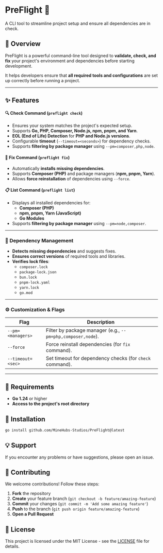 # PreFlight 🚀

A CLI tool to streamline project setup and ensure all dependencies are in check.

## 📌 Overview

PreFlight is a powerful command-line tool designed to **validate, check, and fix** your project's environment and dependencies before starting development.

It helps developers ensure that **all required tools and configurations** are set up correctly before running a project.

---

## ✨ Features

#### 🔍 Check Command (`preflight check`)
- Ensures your system matches the project's expected setup.
- Supports **Go, PHP, Composer, Node.js, npm, pnpm, and Yarn**.
- **EOL (End of Life) Detection** for **PHP and Node.js versions**.
- Configurable **timeout** (`--timeout=<seconds>`) for dependency checks.
- Supports **filtering by package manager** using `--pm=composer,php,node`.

#### 🔧 Fix Command (`preflight fix`)
- Automatically **installs missing dependencies**.
- Supports **Composer (PHP)** and package managers (**npm, pnpm, Yarn**).
- Allows **force reinstallation** of dependencies using `--force`.

#### 📋 List Command (`preflight list`)
- Displays all installed dependencies for:
	- **Composer (PHP)**
	- **npm, pnpm, Yarn (JavaScript)**
	- **Go Modules**
- Supports **filtering by package manager** using `--pm=node,composer`.

---

### 🔄 **Dependency Management**
- **Detects missing dependencies** and suggests fixes.
- **Ensures correct versions** of required tools and libraries.
- **Verifies lock files**:
	- `composer.lock`
	- `package-lock.json`
    - `bun.lock`
	- `pnpm-lock.yaml`
	- `yarn.lock`
    - `go.mod`

---

### ⚙️ **Customization & Flags**

| Flag                | Description                                                   |
|---------------------|---------------------------------------------------------------|
| `--pm=<managers>`  | Filter by package manager (e.g., `--pm=php,composer,node`).   |
| `--force`          | Force reinstall dependencies (for `fix` command).             |
| `--timeout=<sec>`  | Set timeout for dependency checks (for `check` command).      |

---

## 📌 Requirements

- **Go 1.24** or higher
- **Access to the project's root directory**

## 🚀 Installation

```sh
go install github.com/MineHubs-Studios/PreFlight@latest
```

## 💡 Support

If you encounter any problems or have suggestions, please open an issue.

## 🤝 Contributing
We welcome contributions! Follow these steps:

1. **Fork** the repository
2. **Create** your feature branch (`git checkout -b feature/amazing-feature`)
3. **Commit** your changes (`git commit -m 'Add some amazing feature'`)
4. **Push** to the branch (`git push origin feature/amazing-feature`)
5. **Open a Pull Request**

## 📜 License

This project is licensed under the MIT License - see the [LICENSE](LICENSE) file for details.
